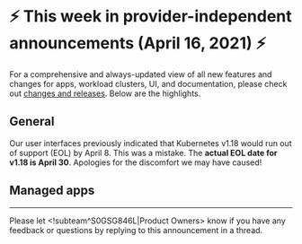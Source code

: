 # :zap: This week in provider-independent announcements (April 16, 2021) :zap:

For a comprehensive and always-updated view of all new features and changes for apps, workload clusters, UI, and documentation, please check out [changes and releases](https://docs.giantswarm.io/changes/). Below are the highlights.

## General

Our user interfaces previously indicated that Kubernetes v1.18 would run out of support (EOL) by April 8. This was a mistake. The **actual EOL date for v1.18 is April 30**. Apologies for the discomfort we may have caused!

## Managed apps

---
Please let <!subteam^S0GSG846L|Product Owners> know if you have any feedback or questions by replying to this announcement in a thread.
